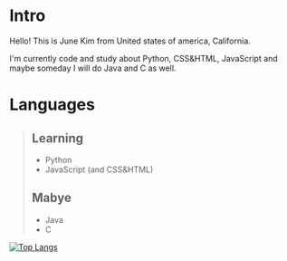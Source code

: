 # Intro

Hello! This is June Kim from United states of america, California.

I'm currently code and study about Python, CSS&HTML, JavaScript and maybe someday I will do Java and C as well.

# Languages

> ## Learning
>  - Python
>  - JavaScript (and CSS&HTML)
>
>  ## Mabye
>  - Java
>  - C


[![Top Langs](https://github-readme-stats.vercel.app/api/top-langs/?username=JuneKim0712)](https://github.com/anuraghazra/github-readme-stats)
